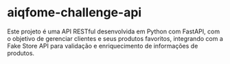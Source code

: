 # aiqfome-challenge-api
Este projeto é uma API RESTful desenvolvida em Python com FastAPI, com o objetivo de gerenciar clientes e seus produtos favoritos, integrando com a Fake Store API  para validação e enriquecimento de informações de produtos.
